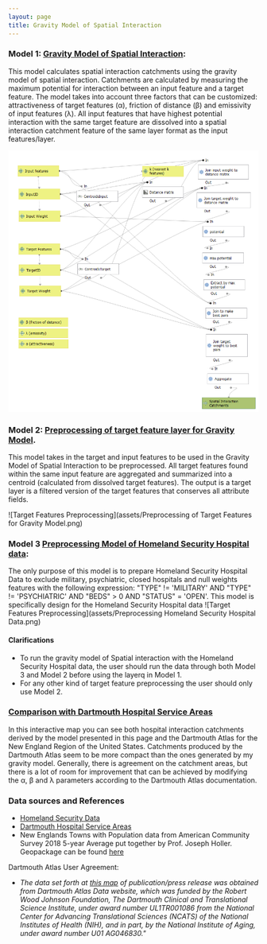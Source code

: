 ```yaml
---
layout: page
title: Gravity Model of Spatial Interaction
---
```


### Model 1: [Gravity Model of Spatial Interaction](models/GravityModel.model3):
This model calculates spatial interaction catchments using the gravity model of spatial interaction.
Catchments are calculated by measuring the maximum potential for interaction between an input feature
and a target feature. The model takes into account three factors that can be customized: attractiveness of target
features (α), friction of distance (β) and emissivity of input features (λ). All input features that have highest
 potential interaction with the same target feature are dissolved into a spatial interaction catchment feature of
  the same layer format as the input features/layer.

![Gravity Model](assets/GravityModelofSpatialInteraction.png)

### Model 2: [Preprocessing of target feature layer for Gravity Model](models/TargetFt.model3).

This model takes in the target and input features to be used in the Gravity Model of Spatial Interaction to be preprocessed.
All target features found within the same input feature are aggregated and summarized into a centroid (calculated from dissolved target features).
The output is a target layer is a filtered version of the target features that conserves all attribute fields.

![Target Features Preprocessing](assets/Preprocessing of Target Features for Gravity Model.png)

### Model 3 [Preprocessing Model of Homeland Security Hospital data](models/Homeland.model3):
The only purpose of this model is to prepare Homeland Security Hospital Data to exclude military, psychiatric, closed hospitals and null weights
features with the following expression: "TYPE" != 'MILITARY' AND "TYPE" != 'PSYCHIATRIC' AND "BEDS" > 0 AND "STATUS" = 'OPEN'.
 This model is specifically design for the Homeland Security Hospital data
![Target Features Preprocessing](assets/Preprocessing Homeland Security Hospital Data.png)

#### Clarifications
- To run the gravity model of Spatial interaction with the Homeland Security Hospital data, the user should run the data through both Model 3 and Model 2 before using the layerq in Model 1.
- For any other kind of target feature preprocessing the user should only use Model 2.

### [Comparison with Dartmouth Hospital Service Areas](assets/)

In this interactive map you can see both hospital interaction catchments derived by the model presented in this page
and the Dartmouth Atlas for the New England Region of the United States. Catchments produced by the Dartmouth Atlas seem to be more compact than the ones generated by
my gravity model. Generally, there is agreement on the catchment areas, but there is a lot of room for improvement that can be achieved by modifying the α, β and λ parameters
according to the Dartmouth Atlas documentation.

### Data sources and References
- [Homeland Security Data](https://services1.arcgis.com/Hp6G80Pky0om7QvQ/ArcGIS/rest/services/Hospitals_1/FeatureServer)
- [Dartmouth Hospital Service Areas](https://atlasdata.dartmouth.edu/downloads/supplemental#boundaries)
- New Englands Towns with Population data from American Community Survey 2018 5-year Average put together by Prof. Joseph Holler. Geopackage can be found [here](C:\github\stevenmontilla.github.io\gravity/newton.gpkg)

Dartmouth Atlas User Agreement:
  - _The data set forth at [this map](assets/) of publication/press release was obtained from Dartmouth Atlas Data website, which was funded by the Robert Wood Johnson Foundation, The Dartmouth Clinical and Translational Science Institute, under award number UL1TR001086 from the National Center for Advancing Translational Sciences (NCATS) of the National Institutes of Health (NIH), and in part, by the National Institute of Aging, under award number U01 AG046830."_
